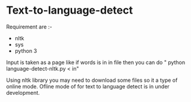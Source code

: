 # Text-to-language-detect
Requirement are :-
  * nltk
  * sys
  *  python 3

Input is taken as a page like if words is in in file then you can do " python language-detect-nltk.py < in"

Using nltk library you may need to download some files so it a type of online mode. Ofline mode of for text to language detect is in under development.
